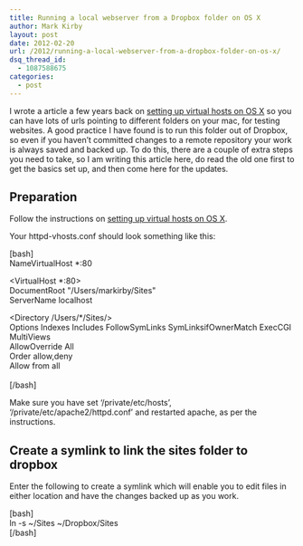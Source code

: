 ```yaml
---
title: Running a local webserver from a Dropbox folder on OS X
author: Mark Kirby
layout: post
date: 2012-02-20
url: /2012/running-a-local-webserver-from-a-dropbox-folder-on-os-x/
dsq_thread_id:
  - 1087588675
categories:
  - post
---
```

I wrote a article a few years back on [setting up virtual hosts on OS X][1] so you can have lots of urls pointing to different folders on your mac, for testing websites. A good practice I have found is to run this folder out of Dropbox, so even if you haven&#8217;t committed changes to a remote repository your work is always saved and backed up. To do this, there are a couple of extra steps you need to take, so I am writing this article here, do read the old one first to get the basics set up, and then come here for the updates.

## Preparation

Follow the instructions on [setting up virtual hosts on OS X][1].

Your httpd-vhosts.conf should look something like this:

[bash]  
NameVirtualHost *:80

<VirtualHost *:80>  
DocumentRoot "/Users/markirby/Sites"  
ServerName localhost  
</VirtualHost>

<Directory /Users/*/Sites/>  
Options Indexes Includes FollowSymLinks SymLinksifOwnerMatch ExecCGI MultiViews  
AllowOverride All  
Order allow,deny  
Allow from all  
</Directory>  
[/bash]

Make sure you have set &#8216;/private/etc/hosts&#8217;, &#8216;/private/etc/apache2/httpd.conf&#8217; and restarted apache, as per the instructions.

## Create a symlink to link the sites folder to dropbox

Enter the following to create a symlink which will enable you to edit files in either location and have the changes backed up as you work.

[bash]  
ln -s ~/Sites ~/Dropbox/Sites  
[/bash]

 [1]: /2008/setting-up-virtual-hosts-on-os-x-leopard/